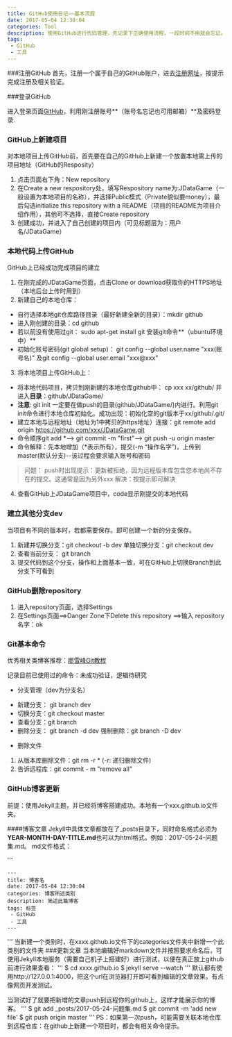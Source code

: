 ```yaml
---
title: GitHub使用日记——基本流程
date: 2017-05-04 12:30:04
categories: Tool
description: 使用GitHub进行代码管理，先记录下正确使用流程，一段时间不用就会忘记。
tags:
 - GitHub
 - 工具
---
```




###注册GitHub
首先，注册一个属于自己的GitHub账户，进去[注册网址](https://github.com/join?source=login)，按提示完成注册及相关验证。


###登录GitHub

进入登录页面[GitHub](https://github.com/login)，利用刚注册账号**（账号名忘记也可用邮箱）**及密码登录.

### GitHub上新建项目
对本地项目上传GitHub前，首先要在自己的GitHub上新建一个放置本地需上传的项目地址（GitHub的Resposity）

1.  点击页面右下角：New repository
2.  在Create a new respository处，填写Respository name为:JDataGame（一般设置为本地项目的名称），并选择Public模式（Private貌似要money），最后勾选initialize this repository with a README（项目的README为项目介绍作用），其他可不选择，直接Create repository
3.  创建成功，并进入了自己创建的项目内（可见标题层为：用户名/JDataGame）

### 本地代码上传GitHub
GitHub上已经成功完成项目的建立

1.  在刚完成的JDataGame页面，点击Clone or download获取你的HTTPS地址（本地后台上传时用到）
2.  新建自己的本地仓库：
 *  自行选择本地git仓库路径目录（最好新建全新的目录）：mkdir github
 *  进入刚创建的目录：cd github
 *  若以前没有使用过git： sudo apt-get install git 安装git命令**（ubuntu环境中）**
 *  初始化账号密码(git global setup)： git config --global user.name "xxx(账号名)" 及git config --global user.email "xxx@xxx"
 
3. 将本地项目上传GitHub上：
 * 将本地代码项目，拷贝到刚新建的本地仓库github中： cp xxx xx/github/  并进入**目录**：github/JDataGame/
 * **注意**: git init 一定要在做push的目录(github/JDataGame/)内进行。利用git init命令进行本地仓库初始化。成功出现：初始化空的git版本于xx/github/.git/
 * 建立本地与远程地址（地址为1中拷贝的https地址）连接：git remote add origin https://github.com/xxx/JDataGame.git 
 * 命令顺序git add  *--> git commit -m "first"--> git push -u origin master
 * 命令解释：先本地增加（*表示所有），提交(-m “操作名字”)，上传到master(默认分支)--该过程会要求输入账号和密码
 > 问题： push时出现提示：更新被拒绝，因为远程版本库包含您本地尚不存在的提交。这通常是因为另外xxx
 > 解决：按提示即可解决

4. 查看GitHub上JDataGame项目中，code显示刚提交的本地代码

### 建立其他分支dev
当项目有不同的版本时，若都需要保存。即可创建一个新的分支保存。

1. 新建并切换分支：git checkout -b dev    单独切换分支：git checkout dev
2. 查看当前分支： git branch
3. 提交代码到这个分支，操作和上面基本一致，可在GitHub上切换Branch到此分支下可看到

### GitHub删除repository
1. 进入repository页面，选择Settings
2. 在Settings页面==>Danger Zone下Delete this repository ==>输入 repository名字：ok

### Git基本命令
优秀相关类博客推荐：[廖雪峰Git教程](http://www.liaoxuefeng.com/wiki/0013739516305929606dd18361248578c67b8067c8c017b000)

记录目前已使用过的命令：未成功验证，逻辑待研究

- 分支管理（dev为分支名）
 * 新建分支： git branch dev
 * 切换分支：git checkout master
 * 查看分支：git branch
 * 删除分支： git branch -d dev  强制删除：git branch -D dev

- 删除文件
 1. 从版本库删除文件：git rm -r * (-r: 递归删除文件)
 2. 告诉远程库：git commit - m "remove all"

### GitHub博客更新
前提：使用Jekyll主题，并已经将博客搭建成功。本地有一个xxx.github.io文件夹。

####博客文章
Jekyll中具体文章都放在了_posts目录下，同时命名格式必须为**YEAR-MONTH-DAY-TITLE.md**也可以为html格式。例如：2017-05-24-问题集.md。
md文件格式：

'''

	---
	title: 博客名
	date: 2017-05-04 12:30:04
	categories: 博客所述类别
	description: 简述此篇博客
	tags: 标签
 	 - GitHub
 	 - 工具
	---

'''
当新建一个类别时，在xxxx.github.io文件下的categories文件夹中新增一个此类别的文件夹
###更新文章
当本地编辑好markdown文件并按照要求命名后，可使用Jekyll本地服务（需要自己机子上搭建好）进行测试，以便在真正放上github前进行效果查看：
'''
	$ cd  xxxx.github.io
    $ jekyll serve --watch
'''
默认都有使用http://127.0.0.1:4000，把这个url在浏览器打开即可看到编辑的文章效果。有点像网页开发测试。

当测试好了就要把新增的文章push到远程你的github上，这样才能展示你的博客。
'''
	$ git add _posts/2017-05-24-问题集.md
    $ git commit -m 'add new file'
    $ git push origin master
'''
PS：如果第一次push，可能需要关联本地仓库到远程仓库：在github上新建一个项目时，都会有相关命令提示。

